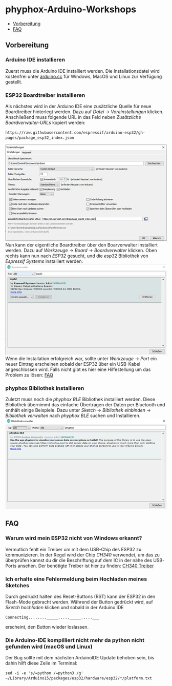 # phyphox-Arduino-Workshops
* [Vorbereitung](#vorbereitung)  
* [FAQ](#faq)  
## Vorbereitung
### Arduino IDE installieren
Zuerst muss die Arduino IDE installiert werden. Die Installationsdatei wird kostenfrei unter [arduino.cc](https://www.arduino.cc/)
 für Windows, MacOS und Linux zur Verfügung gestellt.
### ESP32 Boardtreiber installieren
Als nächstes wird in der Arduino IDE eine zusätzliche Quelle für neue Boardtreiber hinterlegt werden. Dazu auf _Datei_ &#8594; _Voreinstellungen_ klicken.
Anschließend muss folgende URL in das Feld neben _Zusätzliche Boardverwalter-URLs_ kopiert werden:
```
https://raw.githubusercontent.com/espressif/arduino-esp32/gh-pages/package_esp32_index.json
```
![esp32_url](/pictures/esp32_url.png) <br />
Nun kann der eigentliche Boardtreiber über den Boarverwalter installiert werden. Dazu auf _Werkzeuge_ &#8594; _Board_ &#8594; _Boardverwalter_ klicken. Oben rechts kann nun nach _ESP32_ gesucht, und die _esp32_ Bibliothek von _Espressif Systems_ installiert werden. <br />
![esp32_boardtreiber](/pictures/esp32_installed.png) <br />
Wenn die Installation erfolgreich war, sollte unter _Werkzeuge_ &#8594; _Port_ ein neuer Eintrag erscheinen sobald der ESP32 über ein USB-Kabel angeschlossen wird. Falls nicht gibt es hier eine Hilfestellung um das Problem zu lösen: [FAQ](#faq)

### phyphox Bibliothek installieren
Zuletzt muss noch die _phyphox BLE_ Bibliothek installiert werden. Diese Bibliothek übernimmt das einfache Übertragen der Daten per Bluetooth und enthält einige Beispiele. Dazu unter _Sketch_ &#8594; _Bibliothek einbinden_ &#8594; _Bibliothek verwalten_ nach _phyphox BLE_ suchen und Installieren.
![phyphoxBLE_installed](/pictures/phyphoxBLE_installed.png) <br />
## FAQ
### Warum wird mein ESP32 nicht von Windows erkannt?
Vermutlich fehlt ein Treiber um mit dem USB-Chip des ESP32 zu kommunizieren. In der Regel wird der Chip _CH340_ verwendet, um das zu überprüfen kannst du dir die Beschriftung auf dem IC in der nähe des USB-Ports ansehen. Der benötigte Treiber ist hier zu finden: [CH340 Treiber](https://sparks.gogo.co.nz/ch340.html)
### Ich erhalte eine Fehlermeldung beim Hochladen meines Sketches
Durch gedrückt halten des Reset-Buttons (RST) kann der ESP32 in den Flash-Mode gebracht werden. Während der Button gedrückt wird, auf _Sketch hochladen_  klicken und sobald in der Arduino IDE 
```
Connecting........_____....._____.....___
```
erscheint, den Button wieder loslassen.
### Die Arduino-IDE kompilliert nicht mehr da python nicht gefunden wird (macOS und Linux) ###
Der Bug sollte mit dem nächsten ArduinoIDE Update behoben sein, bis dahin hilft diese Zeile im Terminal:
```
sed -i -e 's/=python /=python3 /g' ~/Library/Arduino15/packages/esp32/hardware/esp32/*/platform.txt
```
